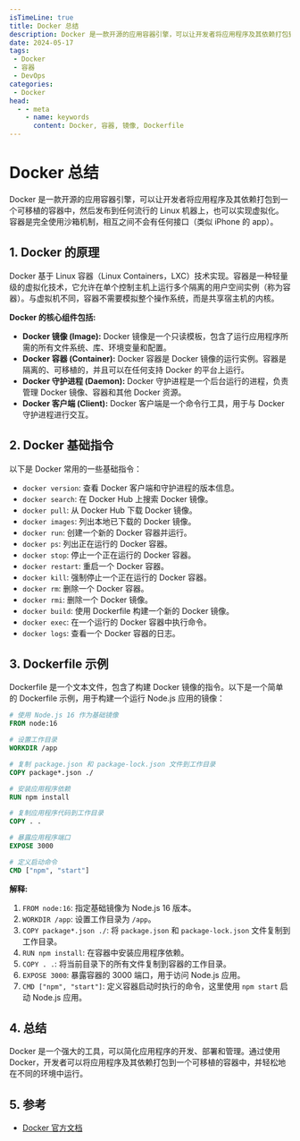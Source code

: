 ```yaml
---
isTimeLine: true
title: Docker 总结
description: Docker 是一款开源的应用容器引擎，可以让开发者将应用程序及其依赖打包到一个可移植的容器中，然后发布到任何流行的 Linux 机器上。
date: 2024-05-17
tags:
 - Docker
 - 容器
 - DevOps
categories:
 - Docker
head:
  - - meta
    - name: keywords
      content: Docker, 容器, 镜像, Dockerfile
---
```


# Docker 总结

Docker 是一款开源的应用容器引擎，可以让开发者将应用程序及其依赖打包到一个可移植的容器中，然后发布到任何流行的 Linux 机器上，也可以实现虚拟化。容器是完全使用沙箱机制，相互之间不会有任何接口（类似 iPhone 的 app）。

## 1. Docker 的原理

Docker 基于 Linux 容器（Linux Containers，LXC）技术实现。容器是一种轻量级的虚拟化技术，它允许在单个控制主机上运行多个隔离的用户空间实例（称为容器）。与虚拟机不同，容器不需要模拟整个操作系统，而是共享宿主机的内核。

**Docker 的核心组件包括:**

* **Docker 镜像 (Image):**  Docker 镜像是一个只读模板，包含了运行应用程序所需的所有文件系统、库、环境变量和配置。
* **Docker 容器 (Container):**  Docker 容器是 Docker 镜像的运行实例。容器是隔离的、可移植的，并且可以在任何支持 Docker 的平台上运行。
* **Docker 守护进程 (Daemon):**  Docker 守护进程是一个后台运行的进程，负责管理 Docker 镜像、容器和其他 Docker 资源。
* **Docker 客户端 (Client):**  Docker 客户端是一个命令行工具，用于与 Docker 守护进程进行交互。

## 2. Docker 基础指令

以下是 Docker 常用的一些基础指令：

* `docker version`:  查看 Docker 客户端和守护进程的版本信息。
* `docker search`:  在 Docker Hub 上搜索 Docker 镜像。
* `docker pull`:  从 Docker Hub 下载 Docker 镜像。
* `docker images`:  列出本地已下载的 Docker 镜像。
* `docker run`:  创建一个新的 Docker 容器并运行。
* `docker ps`:  列出正在运行的 Docker 容器。
* `docker stop`:  停止一个正在运行的 Docker 容器。
* `docker restart`:  重启一个 Docker 容器。
* `docker kill`:  强制停止一个正在运行的 Docker 容器。
* `docker rm`:  删除一个 Docker 容器。
* `docker rmi`:  删除一个 Docker 镜像。
* `docker build`:  使用 Dockerfile 构建一个新的 Docker 镜像。
* `docker exec`:  在一个运行的 Docker 容器中执行命令。
* `docker logs`:  查看一个 Docker 容器的日志。

## 3. Dockerfile 示例

Dockerfile 是一个文本文件，包含了构建 Docker 镜像的指令。以下是一个简单的 Dockerfile 示例，用于构建一个运行 Node.js 应用的镜像：

```dockerfile
# 使用 Node.js 16 作为基础镜像
FROM node:16

# 设置工作目录
WORKDIR /app

# 复制 package.json 和 package-lock.json 文件到工作目录
COPY package*.json ./

# 安装应用程序依赖
RUN npm install

# 复制应用程序代码到工作目录
COPY . .

# 暴露应用程序端口
EXPOSE 3000

# 定义启动命令
CMD ["npm", "start"]
```

**解释:**

1. `FROM node:16`: 指定基础镜像为 Node.js 16 版本。
2. `WORKDIR /app`: 设置工作目录为 `/app`。
3. `COPY package*.json ./`: 将 `package.json` 和 `package-lock.json` 文件复制到工作目录。
4. `RUN npm install`: 在容器中安装应用程序依赖。
5. `COPY . .`: 将当前目录下的所有文件复制到容器的工作目录。
6. `EXPOSE 3000`: 暴露容器的 3000 端口，用于访问 Node.js 应用。
7. `CMD ["npm", "start"]`: 定义容器启动时执行的命令，这里使用 `npm start` 启动 Node.js 应用。

## 4. 总结

Docker 是一个强大的工具，可以简化应用程序的开发、部署和管理。通过使用 Docker，开发者可以将应用程序及其依赖打包到一个可移植的容器中，并轻松地在不同的环境中运行。


## 5. 参考

* [Docker 官方文档](https://docs.docker.com/)


